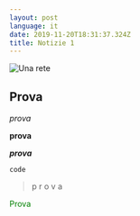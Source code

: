```yaml
---
layout: post
language: it
date: 2019-11-20T18:31:37.324Z
title: Notizie 1
---
```

![Una rete](/assets/net.jpg "Una rete")

## Prova

_prova_

**prova**

_**prova**_

`code`

> p
> r
> o
> v
> a

<p style="color:green">Prova</p>
